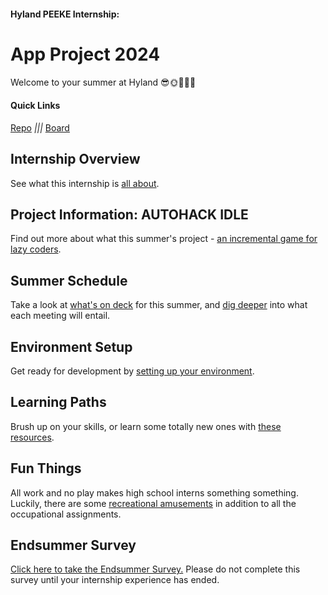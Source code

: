 #### Hyland PEEKE Internship:
# App Project 2024
Welcome to your summer at Hyland 😎🌞🌅🌴🌊

#### Quick Links
[Repo](https://github.com/hto-projects/autohack-idle) _|||_ [Board](https://github.com/orgs/hto-projects/projects/5)

## Internship Overview
See what this internship is [all about](InternshipOverview.md).

## Project Information: AUTOHACK IDLE
Find out more about what this summer's project - [an incremental game for lazy coders](ProjectInformation.md).

## Summer Schedule
Take a look at [what's on deck](SummerSchedule.md) for this summer, and [dig deeper](MeetingDescriptions.md) into what each meeting will entail.

## Environment Setup
Get ready for development by [setting up your environment](EnvironmentSetup.md).

## Learning Paths
Brush up on your skills, or learn some totally new ones with [these resources](LearningPaths.md).

## Fun Things
All work and no play makes high school interns something something. Luckily, there are some [recreational amusements](FunThings.md) in addition to all the occupational assignments.

## Endsummer Survey
[Click here to take the Endsummer Survey.](https://forms.office.com/r/uUf8Ve32GR) Please do not complete this survey until your internship experience has ended.
